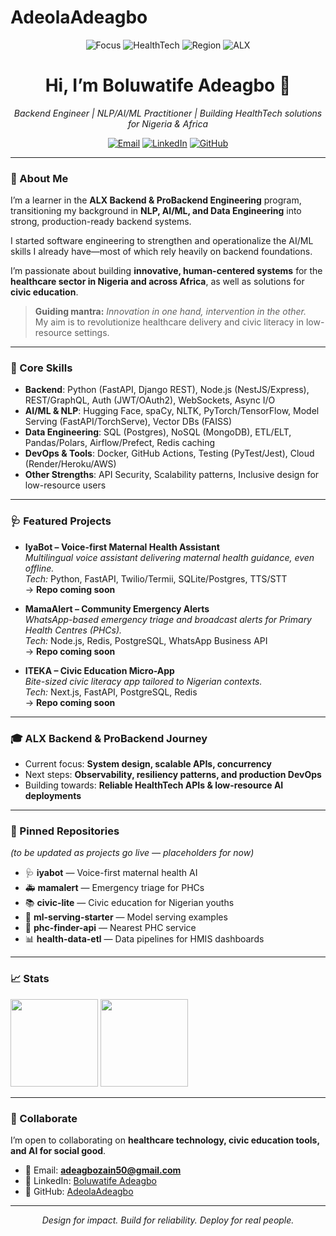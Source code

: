 # AdeolaAdeagbo
<!-- GitHub Profile README for github.com/AdeolaAdeagbo -->

<p align="center">
  <img src="https://img.shields.io/badge/Focus-Backend%20%7C%20AI%2FML%20%7C%20NLP-000?style=for-the-badge" alt="Focus"/>
  <img src="https://img.shields.io/badge/Sector-HealthTech-0a0?style=for-the-badge" alt="HealthTech"/>
  <img src="https://img.shields.io/badge/Region-Nigeria%20%7C%20Africa-444?style=for-the-badge" alt="Region"/>
  <img src="https://img.shields.io/badge/Program-ALX%20Backend%20%2B%20ProBackend-613?style=for-the-badge" alt="ALX"/>
</p>

<h1 align="center">Hi, I’m <strong>Boluwatife Adeagbo</strong> 👋</h1>
<p align="center"><i>Backend Engineer | NLP/AI/ML Practitioner | Building HealthTech solutions for Nigeria & Africa</i></p>

<p align="center">
  <a href="mailto:adeagbozain50@gmail.com"><img alt="Email" src="https://img.shields.io/badge/Email-Contact-blue?logo=gmail"></a>
  <a href="https://linkedin.com/in/boluwatife-adeagbo"><img alt="LinkedIn" src="https://img.shields.io/badge/LinkedIn-Connect-0A66C2?logo=linkedin"></a>
  <a href="https://github.com/AdeolaAdeagbo"><img alt="GitHub" src="https://img.shields.io/badge/GitHub-AdeolaAdeagbo-000?logo=github"></a>
</p>

---

### 🚀 About Me
I’m a learner in the **ALX Backend & ProBackend Engineering** program, transitioning my background in **NLP, AI/ML, and Data Engineering** into strong, production-ready backend systems.  

I started software engineering to strengthen and operationalize the AI/ML skills I already have—most of which rely heavily on backend foundations.  

I’m passionate about building **innovative, human-centered systems** for the **healthcare sector in Nigeria and across Africa**, as well as solutions for **civic education**.  

> **Guiding mantra:** *Innovation in one hand, intervention in the other.*  
> My aim is to revolutionize healthcare delivery and civic literacy in low-resource settings.

---

### 🧰 Core Skills
- **Backend**: Python (FastAPI, Django REST), Node.js (NestJS/Express), REST/GraphQL, Auth (JWT/OAuth2), WebSockets, Async I/O  
- **AI/ML & NLP**: Hugging Face, spaCy, NLTK, PyTorch/TensorFlow, Model Serving (FastAPI/TorchServe), Vector DBs (FAISS)  
- **Data Engineering**: SQL (Postgres), NoSQL (MongoDB), ETL/ELT, Pandas/Polars, Airflow/Prefect, Redis caching  
- **DevOps & Tools**: Docker, GitHub Actions, Testing (PyTest/Jest), Cloud (Render/Heroku/AWS)  
- **Other Strengths**: API Security, Scalability patterns, Inclusive design for low-resource users

---

### 🩺 Featured Projects
- **IyaBot – Voice-first Maternal Health Assistant**  
  *Multilingual voice assistant delivering maternal health guidance, even offline.*  
  *Tech:* Python, FastAPI, Twilio/Termii, SQLite/Postgres, TTS/STT  
  → **Repo coming soon**

- **MamaAlert – Community Emergency Alerts**  
  *WhatsApp-based emergency triage and broadcast alerts for Primary Health Centres (PHCs).*  
  *Tech:* Node.js, Redis, PostgreSQL, WhatsApp Business API  
  → **Repo coming soon**

- **ITEKA – Civic Education Micro-App**  
  *Bite-sized civic literacy app tailored to Nigerian contexts.*  
  *Tech:* Next.js, FastAPI, PostgreSQL, Redis  
  → **Repo coming soon**

---

### 🎓 ALX Backend & ProBackend Journey
- Current focus: **System design, scalable APIs, concurrency**  
- Next steps: **Observability, resiliency patterns, and production DevOps**  
- Building towards: **Reliable HealthTech APIs & low-resource AI deployments**

---

### 📂 Pinned Repositories
*(to be updated as projects go live — placeholders for now)*  
- 🩺 **iyabot** — Voice-first maternal health AI  
- 🚑 **mamalert** — Emergency triage for PHCs  
- 📚 **civic-lite** — Civic education for Nigerian youths  
- 🧪 **ml-serving-starter** — Model serving examples  
- 🧭 **phc-finder-api** — Nearest PHC service  
- 📊 **health-data-etl** — Data pipelines for HMIS dashboards  

---

### 📈 Stats
<p>
  <img src="https://github-readme-stats.vercel.app/api?username=AdeolaAdeagbo&show_icons=true&hide=issues&count_private=true" height="140" />
  <img src="https://github-readme-streak-stats.herokuapp.com/?user=AdeolaAdeagbo" height="140" />
</p>

---

### 🤝 Collaborate
I’m open to collaborating on **healthcare technology, civic education tools, and AI for social good**.  

- 📧 Email: **adeagbozain50@gmail.com**  
- 💼 LinkedIn: [Boluwatife Adeagbo](https://linkedin.com/in/boluwatife-adeagbo)  
- 🖤 GitHub: [AdeolaAdeagbo](https://github.com/AdeolaAdeagbo)  

---

<p align="center"><i>Design for impact. Build for reliability. Deploy for real people.</i></p>
